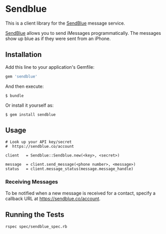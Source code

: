 # Sendblue

This is a client library for the [SendBlue](https://sendblue.co/) message service.  

[SendBlue](https://sendblue.co/) allows you to send iMessages programmatically.  The messages show up blue as if they were sent from an iPhone.

## Installation

Add this line to your application's Gemfile:

```ruby
gem 'sendblue'
```

And then execute:

    $ bundle

Or install it yourself as:

    $ gem install sendblue

## Usage

```
# Look up your API key/secret 
#  https://sendblue.co/account

client   = Sendblue::Sendblue.new(<key>, <secret>)

message  = client.send_message(<phone number>, <message>)
status   = client.message_status(message.message_handle)
```

### Receiving Messages

To be notified when a new message is received for a contact, specify a callback URL at https://sendblue.co/account.

## Running the Tests
```                        
rspec spec/sendblue_spec.rb
```
